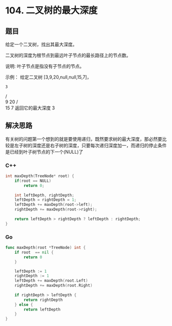 # 104. 二叉树的最大深度

## 题目
给定一个二叉树，找出其最大深度。

二叉树的深度为根节点到最远叶子节点的最长路径上的节点数。

说明: 叶子节点是指没有子节点的节点。

示例：
给定二叉树 [3,9,20,null,null,15,7]，

    3
   / \
  9  20
    /  \
   15   7
返回它的最大深度 3


## 解决思路
有关树的问题第一个想到的就是要使用递归，既然要求树的最大深度，那必然要比较是左子树的深度还是右子树的深度，只要每次递归深度加一，而递归的停止条件是已经到叶子树节点的下一个(NULL)了

### C++
```cpp
int maxDepth(TreeNode* root) {
    if(root == NULL)
        return 0;
    
    int leftDepth, rightDepth;
    leftDepth = rightDepth = 1;
    leftDepth += maxDepth(root->left);
    rightDepth += maxDepth(root->right);
    
    return leftDepth > rightDepth ? leftDepth : rightDepth;
}
```

### Go
```go
func maxDepth(root *TreeNode) int {
    if root  == nil {
        return 0
    }

    leftDepth := 1
    rightDepth := 1
    leftDepth += maxDepth(root.Left)
    rightDepth += maxDepth(root.Right)
    
    if rightDepth > leftDepth {
        return rightDepth
    } else {
        return leftDepth
    }
}
```